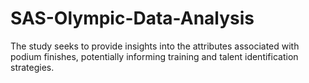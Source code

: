 # SAS-Olympic-Data-Analysis
The study seeks to provide insights into the attributes associated with podium finishes, potentially informing training and talent identification strategies.
